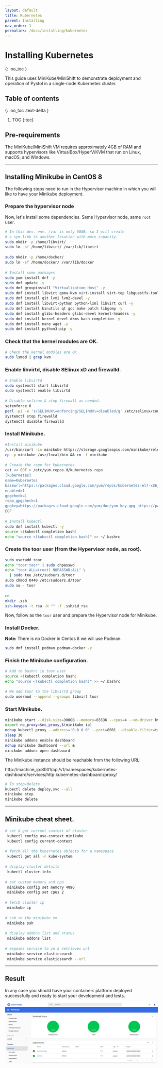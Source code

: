 ```yaml
---
layout: default
title: Kubernetes
parent: Installing
nav_order: 1
permalink: /docs/installing/kubernetes
---
```


# Installing Kubernetes
{: .no_toc }

This guide uses MiniKube/MiniShift to demonstrate deployment and operation of Pystol
in a single-node Kubernetes cluster.

## Table of contents
{: .no_toc .text-delta }

1. TOC
{:toc}


## Pre-requirements

The MiniKube/MiniShift VM requires approximately 4GB
of RAM and supports hypervisors like
VirtualBox/HyperV/KVM
that run on Linux, macOS, and Windows.

---

## Installing Minikube in CentOS 8

The following steps need to run in the Hypervisor machine
in which you will like to have your Minikube deployment.

### Prepare the hypervisor node

Now, let's install some dependencies.
Same Hypervisor node, same `root` user.

```bash
# In this dev. env. /var is only 50GB, so I will create
# a sym link to another location with more capacity.
sudo mkdir -p /home/libvirt/
sudo ln -sf /home/libvirt/ /var/lib/libvirt

sudo mkdir -p /home/docker/
sudo ln -sf /home/docker/ /var/lib/docker

# Install some packages
sudo yum install dnf -y
sudo dnf update -y
sudo dnf groupinstall "Virtualization Host" -y
sudo dnf install libvirt qemu-kvm virt-install virt-top libguestfs-tools bridge-utils -y
sudo dnf install git lvm2 lvm2-devel -y
sudo dnf install libvirt-python python-lxml libvirt curl -y
sudo dnf install binutils qt gcc make patch libgomp -y
sudo dnf install glibc-headers glibc-devel kernel-headers -y
sudo dnf install kernel-devel dkms bash-completion -y
sudo dnf install nano wget -y
sudo dnf install python3-pip -y
```

### Check that the kernel modules are OK.

```bash
# Check the kernel modules are OK
sudo lsmod | grep kvm
```

### Enable libvirtd, disable SElinux xD and firewalld.

```bash
# Enable libvirtd
sudo systemctl start libvirtd
sudo systemctl enable libvirtd

# Disable selinux & stop firewall as needed.
setenforce 0
perl -pi -e 's/SELINUX\=enforcing/SELINUX\=disabled/g' /etc/selinux/config
systemctl stop firewalld
systemctl disable firewalld
```

### Install Minikube.

```bash
#Install minikube
/usr/bin/curl -Lo minikube https://storage.googleapis.com/minikube/releases/latest/minikube-linux-amd64 && chmod +x minikube
cp -p minikube /usr/local/bin && rm -f minikube

# Create the repo for kubernetes
cat << EOF > /etc/yum.repos.d/kubernetes.repo
[kubernetes]
name=Kubernetes
baseurl=https://packages.cloud.google.com/yum/repos/kubernetes-el7-x86_64
enabled=1
gpgcheck=1
repo_gpgcheck=1
gpgkey=https://packages.cloud.google.com/yum/doc/yum-key.gpg https://packages.cloud.google.com/yum/doc/rpm-package-key.gpg
EOF

# Install kubectl
sudo dnf install kubectl -y
source <(kubectl completion bash)
echo "source <(kubectl completion bash)" >> ~/.bashrc
```

### Create the toor user (from the Hypervisor node, as root).

```bash
sudo useradd toor
echo "toor:toor" | sudo chpasswd
echo "toor ALL=(root) NOPASSWD:ALL" \
  | sudo tee /etc/sudoers.d/toor
sudo chmod 0440 /etc/sudoers.d/toor
sudo su - toor

cd
mkdir .ssh
ssh-keygen -t rsa -N "" -f .ssh/id_rsa
```

Now, follow as the `toor` user and prepare the Hypervisor node
for Minikube.

### Install Docker.

**Note:** There is no Docker in Centos 8
we will use Podman.

```bash
sudo dnf install podman podman-docker -y
```

### Finish the Minikube configuration.

```bash
# Add to bashrc in toor user
source <(kubectl completion bash)
echo "source <(kubectl completion bash)" >> ~/.bashrc

# We add toor to the libvirtd group
sudo usermod --append --groups libvirt toor
```

### Start Minikube.

```bash
minikube start --disk-size=300GB --memory=65536 --cpus=4 --vm-driver kvm2
export no_proxy=$no_proxy,$(minikube ip)
nohup kubectl proxy --address='0.0.0.0' --port=8001 --disable-filter=true &
sleep 30
minikube addons enable dashboard
nohup minikube dashboard --url &
minikube addons open dashboard
```

The Minikube instance should be reachable from the following URL:

http://machine_ip:8001/api/v1/namespaces/kubernetes-dashboard/services/http:kubernetes-dashboard:/proxy/

```bash
# To stop/delete
kubectl delete deploy,svc --all
minikube stop
minikube delete
```

---

## Minikube cheat sheet.

```bash
# set & get current context of cluster
 kubectl config use-context minikube
 kubectl config current-context

# fetch all the kubernetes objects for a namespace
 kubectl get all -n kube-system

# display cluster details
 kubectl cluster-info

# set custom memory and cpu
 minikube config set memory 4096
 minikube config set cpus 2

# fetch cluster ip
 minikube ip

# ssh to the minikube vm
 minikube ssh

# display addons list and status
 minikube addons list

# exposes service to vm & retrieves url
 minikube service elasticsearch
 minikube service elasticsearch --url
```

---

## Result

In any case you should have your containers platform deployed
successfully and ready to start your development and tests.

![](https://raw.githubusercontent.com/pystol/pystol-docs/master/assets/images/installing_minikube.PNG)
